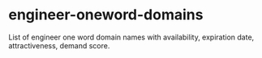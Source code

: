 # engineer-oneword-domains
List of engineer one word domain names with availability, expiration date, attractiveness, demand score.
